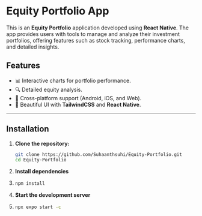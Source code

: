 # Equity Portfolio App

This is an **Equity Portfolio** application developed using **React Native**. The app provides users with tools to manage and analyze their investment portfolios, offering features such as stock tracking, performance charts, and detailed insights.

## Features
- 📊 Interactive charts for portfolio performance.
- 🔍 Detailed equity analysis.
- 📱 Cross-platform support (Android, iOS, and Web).
- 🎨 Beautiful UI with **TailwindCSS** and **React Native**.

---

## Installation

1. **Clone the repository:**
   ```bash
   git clone https://github.com/Suhaanthsuhi/Equity-Portfolio.git
   cd Equity-Portfolio

2. **Install dependencies**
3. ```bash
   npm install
   
4. **Start the development server**
5. ```bash
   npx expo start -c
